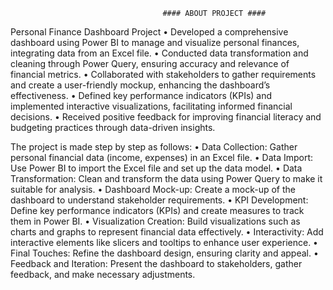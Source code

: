                                       #### ABOUT PROJECT ####
                                      
Personal Finance Dashboard Project
•	Developed a comprehensive dashboard using Power BI to manage and visualize personal finances, integrating data from an Excel file.
•	Conducted data transformation and cleaning through Power Query, ensuring accuracy and relevance of financial metrics.
•	Collaborated with stakeholders to gather requirements and create a user-friendly mockup, enhancing the dashboard’s effectiveness.
•	Defined key performance indicators (KPIs) and implemented interactive visualizations, facilitating informed financial decisions.
•	Received positive feedback for improving financial literacy and budgeting practices through data-driven insights.

                  
The project is made step by step as follows:
•	Data Collection: Gather personal financial data (income, expenses) in an Excel file.
•	Data Import: Use Power BI to import the Excel file and set up the data model.
•	Data Transformation: Clean and transform the data using Power Query to make it suitable for analysis.
•	Dashboard Mock-up: Create a mock-up of the dashboard to understand stakeholder requirements.
•	KPI Development: Define key performance indicators (KPIs) and create measures to track them in Power BI.
•	Visualization Creation: Build visualizations such as charts and graphs to represent financial data effectively.
•	Interactivity: Add interactive elements like slicers and tooltips to enhance user experience.
•	Final Touches: Refine the dashboard design, ensuring clarity and appeal.
•	Feedback and Iteration: Present the dashboard to stakeholders, gather feedback, and make necessary adjustments.
